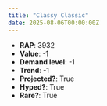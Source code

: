 ```yaml
---
title: "Classy Classic"
date: 2025-08-06T00:00:00Z
---
```

- **RAP**: 3932
- **Value**: -1
- **Demand level**: -1
- **Trend**: -1
- **Projected?**: True
- **Hyped?**: True
- **Rare?**: True
